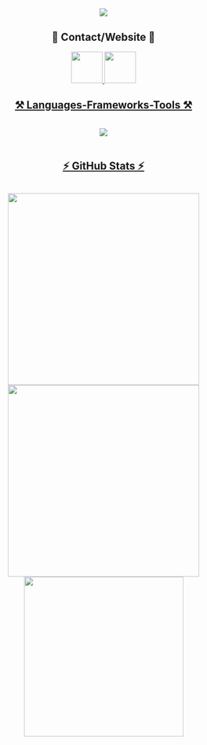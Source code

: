 <h1 align="center">
    <img src="https://readme-typing-svg.herokuapp.com?font=Overpass&weight=900&size=48&pause=1000&color=8478F7&center=true&vCenter=true&random=true&width=900&lines=Hey+I'm+Niceas" />
</h1>

<h2 align="center">📑 Contact/Website 📑</h2>

<div align="center"> 
  <a href="mailto:contact@niceas.de">
    <img width=64 src="https://www.gnhub.de/assets/mail-icon.png" />
  </a>
  <a href="https://www.niceas.de">
     <img width=64 src="https://www.gnhub.de/assets/websites-icon.png" /
  </a>
</div>

<h2 align="center">⚒️ Languages-Frameworks-Tools ⚒️</h2>
<br/>
<div align="center">
    <img src="https://skillicons.dev/icons?i=git,github,cloudflare,docker,gradle,idea,nodejs,javascript,express,java,mysql,css&perline=6" />
</div>
<br/>

<h2 align="center">⚡ GitHub Stats ⚡</h2>
<br>
<div align=center>
  <img width=390 src="https://github-readme-stats.vercel.app/api?username=nici002018&theme=dark&hide_border=true&include_all_commits=true&count_private=true"/>
  <img width=390 src="https://github-readme-streak-stats.herokuapp.com/?user=nici002018&theme=dark&hide_border=true" />
<br/>
<img width=325 src="https://github-readme-stats.vercel.app/api/top-langs/?username=nici002018&theme=dark&hide_border=true&include_all_commits=true&count_private=true&layout=compact" />
</div>
